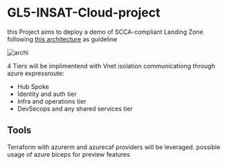 # GL5-INSAT-Cloud-project

this Project aims to deploy a demo of SCCA-compliant Landing Zone following [this architecture](https://learn.microsoft.com/en-us/azure/cloud-adoption-framework/ready/landing-zone/) as guideline

![archi](https://learn.microsoft.com/en-us/azure/cloud-adoption-framework/ready/enterprise-scale/media/ns-arch-cust-expanded.svg#lightbox)

4 Tiers will be implimentend with Vnet isolation communicationg through azure expressroute:

- Hub Spoke 
- Identity and auth tier
- Infra and operations tier
- DevSecops and any shared services tier

## Tools

Terraform with azurerm and azurecaf providers will be leveraged. possible usage of azure biceps for preview features
